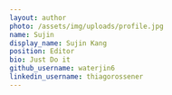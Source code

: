 ```yaml
---
layout: author
photo: /assets/img/uploads/profile.jpg
name: Sujin
display_name: Sujin Kang
position: Editor
bio: Just Do it
github_username: waterjin6
linkedin_username: thiagorossener
---
```


